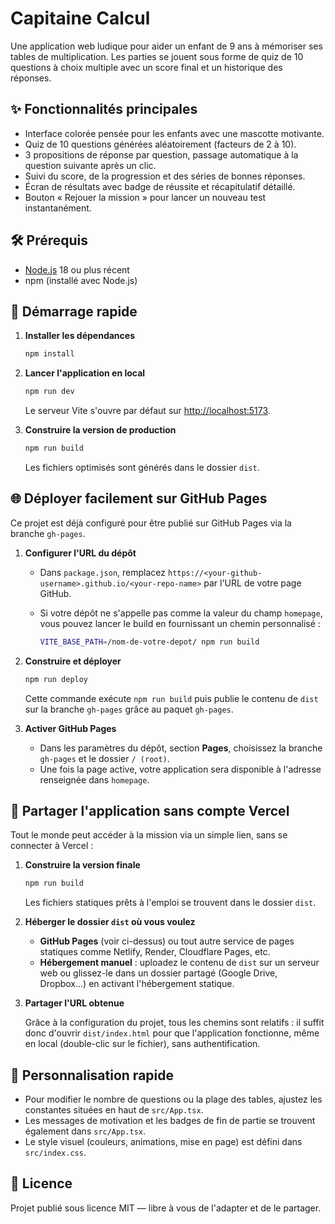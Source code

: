 # Capitaine Calcul

Une application web ludique pour aider un enfant de 9 ans à mémoriser ses tables de multiplication. Les parties se jouent sous
forme de quiz de 10 questions à choix multiple avec un score final et un historique des réponses.

## ✨ Fonctionnalités principales

- Interface colorée pensée pour les enfants avec une mascotte motivante.
- Quiz de 10 questions générées aléatoirement (facteurs de 2 à 10).
- 3 propositions de réponse par question, passage automatique à la question suivante après un clic.
- Suivi du score, de la progression et des séries de bonnes réponses.
- Écran de résultats avec badge de réussite et récapitulatif détaillé.
- Bouton « Rejouer la mission » pour lancer un nouveau test instantanément.

## 🛠️ Prérequis

- [Node.js](https://nodejs.org/) 18 ou plus récent
- npm (installé avec Node.js)

## 🚀 Démarrage rapide

1. **Installer les dépendances**

   ```bash
   npm install
   ```

2. **Lancer l'application en local**

   ```bash
   npm run dev
   ```

   Le serveur Vite s'ouvre par défaut sur [http://localhost:5173](http://localhost:5173).

3. **Construire la version de production**

   ```bash
   npm run build
   ```

   Les fichiers optimisés sont générés dans le dossier `dist`.

## 🌐 Déployer facilement sur GitHub Pages

Ce projet est déjà configuré pour être publié sur GitHub Pages via la branche `gh-pages`.

1. **Configurer l'URL du dépôt**
   - Dans `package.json`, remplacez `https://<your-github-username>.github.io/<your-repo-name>` par l'URL de votre page GitHub.
   - Si votre dépôt ne s'appelle pas comme la valeur du champ `homepage`, vous pouvez lancer le build en fournissant un chemin
     personnalisé :

     ```bash
     VITE_BASE_PATH=/nom-de-votre-depot/ npm run build
     ```

2. **Construire et déployer**

   ```bash
   npm run deploy
   ```

   Cette commande exécute `npm run build` puis publie le contenu de `dist` sur la branche `gh-pages` grâce au paquet `gh-pages`.

3. **Activer GitHub Pages**
   - Dans les paramètres du dépôt, section **Pages**, choisissez la branche `gh-pages` et le dossier `/ (root)`.
   - Une fois la page active, votre application sera disponible à l'adresse renseignée dans `homepage`.

## 🔗 Partager l'application sans compte Vercel

Tout le monde peut accéder à la mission via un simple lien, sans se connecter à Vercel :

1. **Construire la version finale**

   ```bash
   npm run build
   ```

   Les fichiers statiques prêts à l'emploi se trouvent dans le dossier `dist`.

2. **Héberger le dossier `dist` où vous voulez**
   - **GitHub Pages** (voir ci-dessus) ou tout autre service de pages statiques comme Netlify, Render, Cloudflare Pages, etc.
   - **Hébergement manuel** : uploadez le contenu de `dist` sur un serveur web ou glissez-le dans un dossier partagé (Google Drive, Dropbox…) en activant l'hébergement statique.

3. **Partager l'URL obtenue**

   Grâce à la configuration du projet, tous les chemins sont relatifs : il suffit donc d'ouvrir `dist/index.html` pour que l'application fonctionne, même en local (double-clic sur le fichier), sans authentification.

## 🔧 Personnalisation rapide

- Pour modifier le nombre de questions ou la plage des tables, ajustez les constantes situées en haut de `src/App.tsx`.
- Les messages de motivation et les badges de fin de partie se trouvent également dans `src/App.tsx`.
- Le style visuel (couleurs, animations, mise en page) est défini dans `src/index.css`.

## 📄 Licence

Projet publié sous licence MIT — libre à vous de l'adapter et de le partager.
